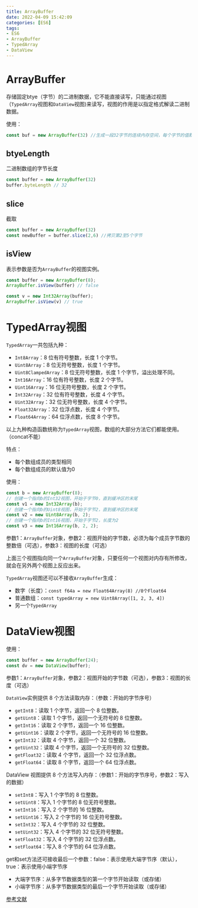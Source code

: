 ```yaml
---
title: ArrayBuffer
date: 2022-04-09 15:42:09
categories: [ES6]
tags:
- ES6
- ArrayBuffer
- TypedArray
- DataView
---
```


# ArrayBuffer

存储固定btye（字节）的二进制数据，它不能直接读写，只能通过视图（`TypedArray`视图和`DataView`视图)来读写，视图的作用是以指定格式解读二进制数据。

使用：

```js
const buf = new ArrayBuffer(32) //生成一段32字节的连续内存空间，每个字节的值默认都是 0。
```

## btyeLength

二进制数组的字节长度

```js
const buffer = new ArrayBuffer(32)
buffer.byteLength // 32
```

## slice

截取

```js
const buffer = new ArrayBuffer(32)
const newBuffer = buffer.slice(2,6) //拷贝第2至5个字节
```

## isView

表示参数是否为`ArrayBuffer`的视图实例。

```javascript
const buffer = new ArrayBuffer(8);
ArrayBuffer.isView(buffer) // false

const v = new Int32Array(buffer);
ArrayBuffer.isView(v) // true
```

# TypedArray视图

`TypedArray`一共包括九种：

- `Int8Array`：8 位有符号整数，长度 1 个字节。
- `Uint8Array`：8 位无符号整数，长度 1 个字节。
- `Uint8ClampedArray`：8 位无符号整数，长度 1 个字节，溢出处理不同。
- `Int16Array`：16 位有符号整数，长度 2 个字节。
- `Uint16Array`：16 位无符号整数，长度 2 个字节。
- `Int32Array`：32 位有符号整数，长度 4 个字节。
- `Uint32Array`：32 位无符号整数，长度 4 个字节。
- `Float32Array`：32 位浮点数，长度 4 个字节。
- `Float64Array`：64 位浮点数，长度 8 个字节。

以上九种构造函数统称为`TypedArray`视图，数组的大部分方法它们都能使用。（concat不能）

特点：

- 每个数组成员的类型相同
- 每个数组成员的默认值为0

使用：

```js
const b = new ArrayBuffer(8);
// 创建一个指向b的Int32视图，开始于字节0，直到缓冲区的末尾
const v1 = new Int32Array(b);
// 创建一个指向b的Uint8视图，开始于字节2，直到缓冲区的末尾
const v2 = new Uint8Array(b, 2);
// 创建一个指向b的Int16视图，开始于字节2，长度为2
const v3 = new Int16Array(b, 2, 2);
```

参数1：`ArrayBuffer`对象，参数2：视图开始的字节数，必须为每个成员字节数的整数倍（可选），参数3：视图的长度（可选）

上面三个视图指向同一个`ArrayBuffer`对象，只要任何一个视图对内存有所修改，就会在另外两个视图上反应出来。

`TypedArray`视图还可以不接收`ArrayBuffer`生成：

- 数字（长度）：`const f64a = new Float64Array(8) //8个Float64`  
- 普通数组：`const typedArray = new Uint8Array([1, 2, 3, 4])`
- 另一个`TypedArray`

# DataView视图

使用：

```js
const buffer = new ArrayBuffer(24);
const dv = new DataView(buffer);
```

参数1：`ArrayBuffer`对象，参数2：视图开始的字节数（可选），参数3：视图的长度（可选）

`DataView`实例提供 8 个方法读取内存：（参数：开始的字节序号）

- `getInt8`：读取 1 个字节，返回一个 8 位整数。
- `getUint8`：读取 1 个字节，返回一个无符号的 8 位整数。
- `getInt16`：读取 2 个字节，返回一个 16 位整数。
- `getUint16`：读取 2 个字节，返回一个无符号的 16 位整数。
- `getInt32`：读取 4 个字节，返回一个 32 位整数。
- `getUint32`：读取 4 个字节，返回一个无符号的 32 位整数。
- `getFloat32`：读取 4 个字节，返回一个 32 位浮点数。
- `getFloat64`：读取 8 个字节，返回一个 64 位浮点数。

DataView 视图提供 8 个方法写入内存：（参数1：开始的字节序号，参数2：写入的数据）

- `setInt8`：写入 1 个字节的 8 位整数。
- `setUint8`：写入 1 个字节的 8 位无符号整数。
- `setInt16`：写入 2 个字节的 16 位整数。
- `setUint16`：写入 2 个字节的 16 位无符号整数。
- `setInt32`：写入 4 个字节的 32 位整数。
- `setUint32`：写入 4 个字节的 32 位无符号整数。
- `setFloat32`：写入 4 个字节的 32 位浮点数。
- `setFloat64`：写入 8 个字节的 64 位浮点数。

get和set方法还可接收最后一个参数：false：表示使用大端字节序（默认），true：表示使用小端字节序

- 大端字节序：从多字节数据类型的第一个字节开始读取（或存储）
- 小端字节序：从多字节数据类型的最后一个字节开始读取（或存储）





[参考文献](https://es6.ruanyifeng.com/#docs/arraybuffer)
